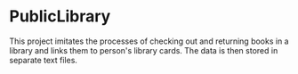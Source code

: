 # PublicLibrary
This project imitates the processes of checking out and returning books in a library
and links them to person's library cards. The data is then stored in separate text files. 
